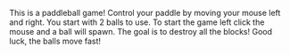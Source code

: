 This is a paddleball game! Control your paddle by moving your mouse left and right. You start with 2 balls to use. To start the game left click the mouse and a ball will spawn. The goal is to destroy all the blocks! Good luck, the balls move fast!
